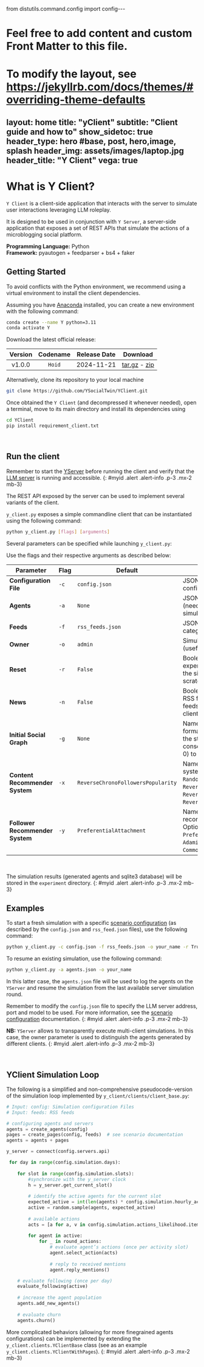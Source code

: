 from distutils.command.config import config---
# Feel free to add content and custom Front Matter to this file.
# To modify the layout, see https://jekyllrb.com/docs/themes/#overriding-theme-defaults

layout: home
title:  "yClient"
subtitle: "Client guide and how to"
show_sidetoc: true
header_type: hero #base, post, hero,image, splash
header_img: assets/images/laptop.jpg
header_title: "Y Client"
vega: true
---

# What is Y Client?

`Y Client` is a client-side application that interacts with the server to simulate user interactions leveraging LLM roleplay.

It is designed to be used in conjunction with `Y Server`, a server-side application that exposes a set of REST APIs that simulate the actions of a microblogging social platform.


**Programming Language:** Python <br>
**Framework:** pyautogen + feedparser + bs4 + faker
<br>

## Getting Started

To avoid conflicts with the Python environment, we recommend using a virtual environment to install the client dependencies.

Assuming you have [Anaconda](https://www.anaconda.com/) installed, you can create a new environment with the following command:

```bash
conda create --name Y python=3.11
conda activate Y
```
Download the latest official release:

| Version | Codename  | Release Date |                                                                           Download                                                                            |
|:-------:|:---------:|:------------:|:-------------------------------------------------------------------------------------------------------------------------------------------------------------:|
| v1.0.0  |  `Hoid`   |  2024-11-21  | [tar.gz](https://github.com/YSocialTwin/YClient/archive/refs/tags/v1.0.0.tar.gz) - [zip](https://github.com/YSocialTwin/YClient/archive/refs/tags/v1.0.0.zip) |

Alternatively, clone its repository to your local machine  
```bash
git clone https://github.com/YSocialTwin/YClient.git
```

Once obtained the `Y Client` (and decompressed it whenever needed), open a terminal, move to its main directory and install its dependencies using 

```bash
cd YClient
pip install requirement_client.txt
```
<br>

## Run the client

Remember to start the [YServer](yserver) before running the client and verify that the [LLM server](llms) is running and accessible.
{: #myid .alert .alert-info .p-3 .mx-2 mb-3}

The REST API exposed by the server can be used to implement several variants of the client.

`y_client.py` exposes a simple commandline client that can be instantiated using the following command:

```bash
python y_client.py [flags] [arguments]
```

Several parameters can be specified while launching `y_client.py`:

Use the flags and their respective arguments as described below:

| Parameter                       | Flag  | Default                            | Description                                                                                                                                                                     |
|---------------------------------|-------|------------------------------------|---------------------------------------------------------------------------------------------------------------------------------------------------------------------------------|
| **Configuration File**          | `-c`  | `config.json`                      | JSON file describing the simulation configuration.                                                                                                                              |
| **Agents**                      | `-a`  | `None`                             | JSON file with pre-existing agents (needed to resume an existing simulation).                                                                                                   |
| **Feeds**                       | `-f`  | `rss_feeds.json`                   | JSON file containing RSS feed categorized.                                                                                                                                      |
| **Owner**                       | `-o`  | `admin`                            | Simulation owner username (useful in multi-client scenarios).                                                                                                                   |
| **Reset**                       | `-r`  | `False`                            | Boolean. Whether to reset the experiment status. If set to `True`, the simulation will start from scratch (the DBs will be cleared).                                            |
| **News**                        | `-n`  | `False`                            | Boolean. Whether to reload the RSS feeds. If set to `True`, the RSS feeds will be reloaded (the RSS-client DB will be cleared).                                                 |
| **Initial Social Graph**        | `-g`  | `None`                             | Name of the graph file (CSV format, number of nodes equal to the starting agents - ids as consecutive integers starting from 0) to be used for the simulation.                  |
| **Content Recommender System**  | `-x`  | `ReverseChronoFollowersPopularity` | Name of the content recommender system to be used. Options: `Random`, `ReverseChrono`, `ReverseChronoPopularity`, `ReverseChronoFollowers`, `ReverseChronoFollowersPopularity`. |
| **Follower Recommender System** | `-y`  | `PreferentialAttachment`           | Name of the follower recommender system to be used. Options: `Random`, `PreferentialAttachment`, `AdamicAdar`, `Jaccard`, `CommonNeighbors`.                                    |

<br>

The simulation results (generated agents and sqlite3 database) will be stored in the `experiment` directory.
{: #myid .alert .alert-info .p-3 .mx-2 mb-3}

## Examples

To start a fresh simulation with a specific [scenario configuration](scenario) (as described by the `config.json` and `rss_feed.json` files), use the following command:

```bash
python y_client.py -c config.json -f rss_feeds.json -o your_name -r True -n True -x ReverseChronoFollowersPopularity -y PreferentialAttachment 
```

To resume an existing simulation, use the following command:

```bash
python y_client.py -a agents.json -o your_name 
```

In this latter case, the `agents.json` file will be used to log the agents on the `YServer` and resume the simulation from the last available server simulation round.

Remember to modify the  `config.json` file to specify the LLM server address, port and model to be used. For more information, see the [scenario configuration](scenario) documentation.
{: #myid .alert .alert-info .p-3 .mx-2 mb-3}

**NB:** `YServer` allows to transparently execute multi-client simulations. In this case, the owner parameter is used to distinguish the agents generated by different clients.
{: #myid .alert .alert-info .p-3 .mx-2 mb-3}

<br>

## YClient Simulation Loop

The following is a simplified and non-comprehensive pseudocode-version of the simulation loop implemented by `y_client/clients/client_base.py`:

```python
# Input: config: Simulation configuration Files
# Input: feeds: RSS feeds

# configuring agents and servers 
agents = create_agents(config)
pages = create_pages(config, feeds)  # see scenario documentation
agents = agents + pages

y_server = connect(config.servers.api)

 for day in range(config.simulation.days):
    
    for slot in range(config.simulation.slots):
        #synchronize with the y_server clock 
        h = y_server.get_current_slot()
        
        # identify the active agents for the current slot 
        expected_active = int(len(agents) * config.simulation.hourly_activity[h])
        active = random.sample(agents, expected_active)
        
        # available actions
        acts = [a for a, v in config.simulation.actions_likelihood.items() if v > 0]
        
        for agent in active:
            for _ in round_actions:
                # evaluate agent’s actions (once per activity slot) 
                agent.select_action(acts)
                
                # reply to received mentions
                agent.reply_mentions()

    # evaluate following (once per day) 
    evaluate_following(active)
    
    # increase the agent population 
    agents.add_new_agents()
    
    # evaluate churn
    agents.churn()
```

More complicated behaviors (allowing for more finegrained agents configurations) can be implemented by extending the `y_client.clients.YClientBase` class (see as an example `y_client.clients.YClientWithPages`).
{: #myid .alert .alert-info .p-3 .mx-2 mb-3}